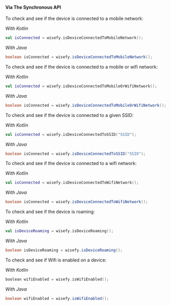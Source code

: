 #### Via The Synchronous API

To check and see if the device is connected to a mobile network:

_With Kotlin_

```Kotlin
val isConnected = wisefy.isDeviceConnectedToMobileNetwork();
```

_With Java_

```java
boolean isConnected = wisefy.isDeviceConnectedToMobileNetwork();
```

To check and see if the device is connected to a mobile or wifi network:

_With Kotlin_

```kotlin
val isConnected = wisefy.isDeviceConnectedToMobileOrWifiNetwork();
```

_With Java_

```java
boolean isConnected = wisefy.isDeviceConnectedToMobileOrWifiNetwork();
```

To check and see if the device is connected to a given SSID:

_With Kotlin_

```kotlin
val isConnected = wisefy.isDeviceConnectedToSSID("SSID");
```

_With Java_

```java
boolean isConnected = wisefy.isDeviceConnectedToSSID("SSID");
```

To check and see if the device is connected to a wifi network:

_With Kotlin_

```kotlin
val isConnected = wisefy.isDeviceConnectedToWifiNetwork();
```

_With Java_

```java
boolean isConnected = wisefy.isDeviceConnectedToWifiNetwork();
```

To check and see if the device is roaming:

_With Kotlin_

```kotlin
val isDeviceRoaming = wisefy.isDeviceRoaming();
```

_With Java_

```java
boolean isDeviceRoaming = wisefy.isDeviceRoaming();
```

To check and see if Wifi is enabled on a device:

_With Kotlin_

```kotlin
boolean wifiEnabled = wisefy.isWifiEnabled();
```

_With Java_

```java
boolean wifiEnabled = wisefy.isWifiEnabled();
```
